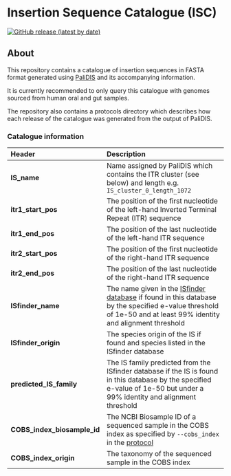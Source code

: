 # Insertion Sequence Catalogue (ISC)


[![GitHub release (latest by date)](https://img.shields.io/github/v/release/blue-moon22/ISC)](https://github.com/blue-moon22/ISC/releases)

## About
This repository contains a catalogue of insertion sequences in FASTA format generated using [PaliDIS](https://github.com/blue-moon22/palidis) and its accompanying information.

It is currently recommended to only query this catalogue with genomes sourced from human oral and gut samples.

The repository also contains a protocols directory which describes how each release of the catalogue was generated from the output of PaliDIS.

### Catalogue information

Header | Description
:--- | :---
**IS_name** | Name assigned by PaliDIS which contains the ITR cluster (see below) and length e.g. `IS_cluster_0_length_1072`
**itr1_start_pos** | The position of the first nucleotide of the left-hand Inverted Terminal Repeat (ITR) sequence
**itr1_end_pos** | The position of the last nucleotide of the left-hand ITR sequence
**itr2_start_pos** | The position of the first nucleotide of the right-hand ITR sequence
**itr2_end_pos** | The position of the last nucleotide of the right-hand ITR sequence
**ISfinder_name** | The name given in the [ISfinder database](https://github.com/blue-moon22/palidis/tree/master/db/ISfinder-sequences) if found in this database by the specified e-value threshold of 1e-50 and at least 99% identity and alignment threshold
**ISfinder_origin** | The species origin of the IS if found and species listed in the ISfinder database
**predicted_IS_family** | The IS family predicted from the ISfinder database if the IS is found in this database by the specified e-value of 1e-50 but under a 99% identity and alignment threshold
**COBS_index_biosample_id** | The NCBI Biosample ID of a sequenced sample in the COBS index as specified by `--cobs_index` in the [protocol](protocols/protocol.md)
**COBS_index_origin** | The taxonomy of the sequenced sample in the COBS index
